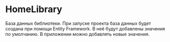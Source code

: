 # HomeLibrary
База данных библиотеки.
При запуске проекта база данных будет создана при помощи Entity Framework. 
В неё будут добавлены значения по умолчанию. В приложении можно добавлять новые значения.
